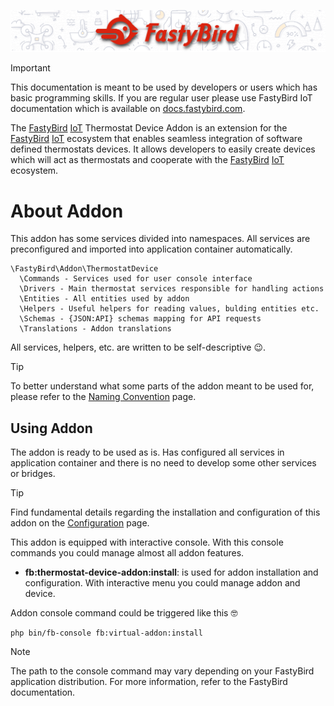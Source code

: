 <p align="center">
	<img src="https://github.com/fastybird/.github/blob/main/assets/repo_title.png?raw=true" alt="FastyBird"/>
</p>

> [!IMPORTANT]
This documentation is meant to be used by developers or users which has basic programming skills. If you are regular user
please use FastyBird IoT documentation which is available on [docs.fastybird.com](https://docs.fastybird.com).

The [FastyBird](https://www.fastybird.com) [IoT](https://en.wikipedia.org/wiki/Internet_of_things) Thermostat Device Addon is an extension for the [FastyBird](https://www.fastybird.com) [IoT](https://en.wikipedia.org/wiki/Internet_of_things) ecosystem
that enables seamless integration of software defined thermostats devices. It allows developers to easily create devices
which will act as thermostats and cooperate with the [FastyBird](https://www.fastybird.com) [IoT](https://en.wikipedia.org/wiki/Internet_of_things) ecosystem.

# About Addon

This addon has some services divided into namespaces. All services are preconfigured and imported into application
container automatically.

```
\FastyBird\Addon\ThermostatDevice
  \Commands - Services used for user console interface
  \Drivers - Main thermostat services responsible for handling actions
  \Entities - All entities used by addon
  \Helpers - Useful helpers for reading values, bulding entities etc.
  \Schemas - {JSON:API} schemas mapping for API requests
  \Translations - Addon translations
```

All services, helpers, etc. are written to be self-descriptive :wink:.

> [!TIP]
To better understand what some parts of the addon meant to be used for, please refer to the [Naming Convention](Naming-Convention) page.

## Using Addon

The addon is ready to be used as is. Has configured all services in application container and there is no need to develop
some other services or bridges.

> [!TIP]
Find fundamental details regarding the installation and configuration of this addon on the [Configuration](Configuration) page.

This addon is equipped with interactive console. With this console commands you could manage almost all addon features.

* **fb:thermostat-device-addon:install**: is used for addon installation and configuration. With interactive menu you could manage addon and device.

Addon console command could be triggered like this :nerd_face:

```shell
php bin/fb-console fb:virtual-addon:install
```

> [!NOTE]
The path to the console command may vary depending on your FastyBird application distribution. For more information, refer to the FastyBird documentation.
